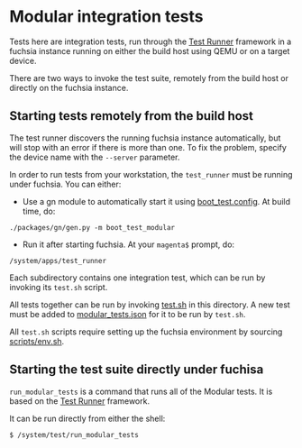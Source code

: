# Modular integration tests

Tests here are integration tests, run through the [Test Runner][test_runner]
framework in a fuchsia instance running on either the build host using QEMU or
on a target device.

There are two ways to invoke the test suite, remotely from the build host or
directly on the fuchsia instance.

## Starting tests remotely from the build host

The test runner discovers the running fuchsia instance automatically, but will
stop with an error if there is more than one. To fix the problem, specify the
device name with the `--server` parameter.

In order to run tests from your workstation, the `test_runner` must be running
under fuchsia. You can either:

* Use a gn module to automatically start it
  using [boot_test.config](boot_test.config). At build time, do:

```
./packages/gn/gen.py -m boot_test_modular

```

* Run it after starting fuchsia. At your `magenta$` prompt, do:

```
/system/apps/test_runner
```

Each subdirectory contains one integration test, which can be run by invoking
its `test.sh` script.

All tests together can be run by invoking [test.sh](test.sh) in this directory.
A new test must be added to [modular_tests.json](modular_tests.json) for it to
be run by `test.sh`.

All `test.sh` scripts require setting up the fuchsia environment by
sourcing [scripts/env.sh][env_sh].

## Starting the test suite directly under fuchisa

`run_modular_tests` is a command that runs all of the Modular tests. It is based
on the [Test Runner][test_runner] framework.

It can be run directly from either the shell:

```
$ /system/test/run_modular_tests
```


[test_runner]: https://fuchsia.googlesource.com/test_runner/ "Test Runner"
[env_sh]: https://fuchsia.googlesource.com/scripts/+/master/env.sh "scripts/env.sh"

